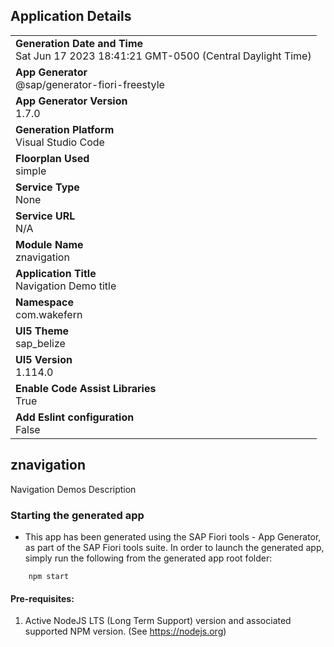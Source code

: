 ## Application Details
|               |
| ------------- |
|**Generation Date and Time**<br>Sat Jun 17 2023 18:41:21 GMT-0500 (Central Daylight Time)|
|**App Generator**<br>@sap/generator-fiori-freestyle|
|**App Generator Version**<br>1.7.0|
|**Generation Platform**<br>Visual Studio Code|
|**Floorplan Used**<br>simple|
|**Service Type**<br>None|
|**Service URL**<br>N/A
|**Module Name**<br>znavigation|
|**Application Title**<br>Navigation Demo title|
|**Namespace**<br>com.wakefern|
|**UI5 Theme**<br>sap_belize|
|**UI5 Version**<br>1.114.0|
|**Enable Code Assist Libraries**<br>True|
|**Add Eslint configuration**<br>False|

## znavigation

Navigation Demos  Description

### Starting the generated app

-   This app has been generated using the SAP Fiori tools - App Generator, as part of the SAP Fiori tools suite.  In order to launch the generated app, simply run the following from the generated app root folder:

```
    npm start
```

#### Pre-requisites:

1. Active NodeJS LTS (Long Term Support) version and associated supported NPM version.  (See https://nodejs.org)


